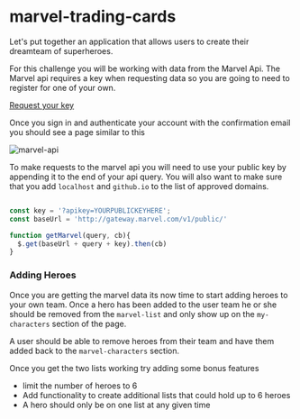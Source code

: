 # marvel-trading-cards

Let's put together an application that allows users to create their dreamteam of superheroes.


For this challenge you will be working with data from the Marvel Api. The Marvel api requires a key when requesting data so you are going to need to register for one of your own.

[Request your key](https://developer.marvel.com)

Once you sign in and authenticate your account with the confirmation email you should see a page similar to this

![marvel-api](marvel-api-page.png)


To make requests to the marvel api you will need to use your public key by appending it to the end of your api query. You will also want to make sure that you add `localhost` and `github.io` to the list of approved domains. 

```javascript

const key = '?apikey=YOURPUBLICKEYHERE';
const baseUrl = 'http://gateway.marvel.com/v1/public/'

function getMarvel(query, cb){
  $.get(baseUrl + query + key).then(cb)
}
```


### Adding Heroes

Once you are getting the marvel data its now time to start adding heroes to your own team. Once a hero has been added to the user team he or she should be removed from the `marvel-list` and only show up on the `my-characters` section of the page.

A user should be able to remove heroes from their team and have them added back to the `marvel-characters` section. 

Once you get the two lists working try adding some bonus features 

- limit the number of heroes to 6
- Add functionality to create additional lists that could hold up to 6 heroes
- A hero should only be on one list at any given time




